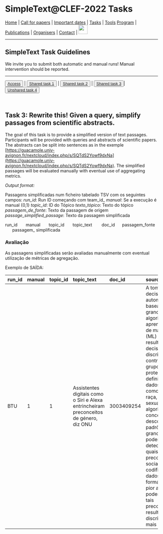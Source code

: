 # SimpleText@CLEF-2022 Tasks

[Home](./) | [Call for papers](./CFP) | [Important dates](./dates) | [Tasks](./tasks) | [Tools](./tools) 
[Program](./program) | [Publications](./publications) | [Organisers](./organisers) | [Contact](./contact) | [<img src="https://github.com/simpletext-madics/2021/blob/main/clef/FR.png?raw=true" width="30">](../fr/task3)


---

## SimpleText Task Guidelines

We invite you to submit both automatic and manual runs! Manual intervention should be reported.

---

<button>[Access](./tasks)</button> | <button>[Shared task 1](./task1)</button> | <button>[Shared task 2](./task2)</button> | <button>[Shared task 3](./task3)</button>| <button>[Unshared task 4](./task4)</button>

<br>

## Task 3: Rewrite this! Given a query, simplify passages from scientific abstracts. 

The goal of this task is to provide a simplified version of text passages. Participants will be provided with queries and abstracts of scientific papers. The abstracts can be split into sentences as in the exemple [https://guacamole.univ-avignon.fr/nextcloud/index.php/s/SQTdS2Yowf9dxNa](https://guacamole.univ-avignon.fr/nextcloud/index.php/s/SQTdS2Yowf9dxNa). The simplified passages will be evaluated manually with eventual use of aggregating metrics.

*Output format:*  

Passagens simplificadas num ficheiro tabelado TSV com os seguintes campos:
*run_id*: Run ID começando com team_id_
*manual*: Se a execução é manual {0,1}
*topic_id*: ID do Tópico 
*texto_tópico*: Texto do tópico
*passagem_de_fonte*: Texto da passagem de origem 
*passage_simplified_passage*: Texto da passagem simplificada 

run_id &nbsp;&nbsp;&nbsp;&nbsp;&nbsp; manual &nbsp;&nbsp;&nbsp;&nbsp;&nbsp; topic_id &nbsp;&nbsp;&nbsp;&nbsp;&nbsp; topic_text &nbsp; &nbsp;&nbsp;&nbsp;&nbsp; doc_id &nbsp;&nbsp;&nbsp;&nbsp; passagem_fonte &nbsp;&nbsp;&nbsp;&nbsp;&nbsp; passagem_ simplificada

### Avaliação
As passagens simplificadas serão avaliadas manualmente com eventual utilização de métricas de agregação.

Exemplo de SAÍDA:

| run_id | manual | topic_id | topic_text | doc_id | source_passage | simplified_passage |
|:-------|:-------|:---------|:-----------|:-------|:---------------|:-------------------|
| BTU | 1 | 1 | Assistentes digitais como o Siri e Alexa entrincheiram preconceitos de género, diz ONU | 3003409254 | A tomada de decisão automatizada baseada em grandes dados e algoritmos de aprendizagem de máquinas (ML) pode resultar em decisões discriminatórias contra certos grupos protegidos definidos sobre dados pessoais como género, raça, orientação sexual, etc. Tais algoritmos concebidos para descobrir padrões em grandes dados podem não só detectar quaisquer preconceitos sociais codificados nos dados de formação, mas, pior ainda, podem reforçar tais preconceitos resultando numa discriminação mais severa. | A tomada de decisão automatizada pode incluir preconceitos sexistas e racistas e até reforçá-los porque os seus algoritmos se baseiam na representação social mais proeminente no conjunto de dados que utilizam. | 
